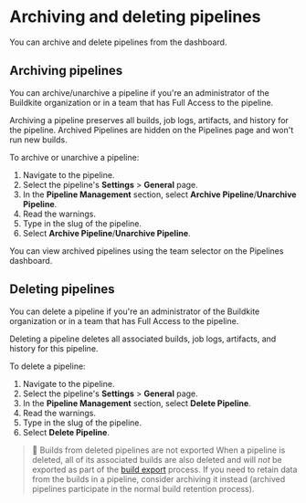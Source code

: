 # Archiving and deleting pipelines

You can archive and delete pipelines from the dashboard.

## Archiving pipelines

You can archive/unarchive a pipeline if you're an administrator of the Buildkite organization or in a team that has Full Access to the pipeline.

Archiving a pipeline preserves all builds, job logs, artifacts, and history for the pipeline. Archived Pipelines are hidden on the Pipelines page and won't run new builds.

To archive or unarchive a pipeline:

1. Navigate to the pipeline.
1. Select the pipeline's **Settings** > **General** page.
1. In the **Pipeline Management** section, select **Archive Pipeline**/**Unarchive Pipeline**.
1. Read the warnings.
1. Type in the slug of the pipeline.
1. Select **Archive Pipeline**/**Unarchive Pipeline**.

You can view archived pipelines using the team selector on the Pipelines dashboard.

## Deleting pipelines

You can delete a pipeline if you're an administrator of the Buildkite organization or in a team that has Full Access to the pipeline.

Deleting a pipeline deletes all associated builds, job logs, artifacts, and history for this pipeline.

To delete a pipeline:

1. Navigate to the pipeline.
1. Select the pipeline's **Settings** > **General** page.
1. In the **Pipeline Management** section, select **Delete Pipeline**.
1. Read the warnings.
1. Type in the slug of the pipeline.
1. Select **Delete Pipeline**.

> 🚧 Builds from deleted pipelines are not exported
> When a pipeline is deleted, all of its associated builds are also deleted and will _not_ be exported as part of the [build export](/docs/pipelines/governance/build-exports) process.
> If you need to retain data from the builds in a pipeline, consider archiving it instead (archived pipelines participate in the normal build retention process).
